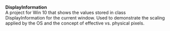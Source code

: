 **DisplayInformation**  
A project for Win 10 that shows the values stored in class DisplayInformation for the current window. Used to demonstrate the scaling applied by the OS and the concept of effective vs. physical pixels.
